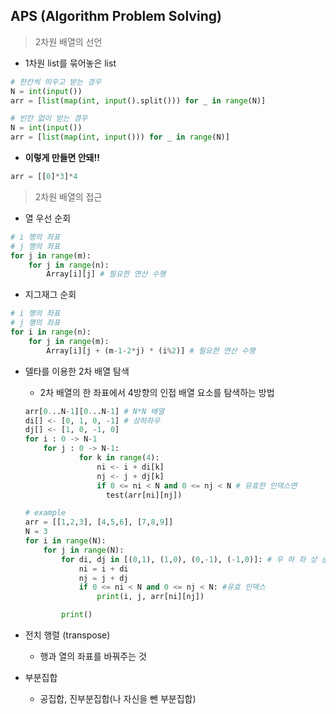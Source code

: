 ## APS (Algorithm Problem Solving)

> 2차원 배열의 선언

* 1차원 list를 묶어놓은 list

```python
# 한칸씩 띄우고 받는 경우
N = int(input())
arr = [list(map(int, input().split())) for _ in range(N)]

# 빈칸 없이 받는 경우
N = int(input())
arr = [list(map(int, input())) for _ in range(N)]
```

* **이렇게 만들면 안돼!!**

```python
arr = [[0]*3]*4
```

> 2차원 배열의 접근

* 열 우선 순회

```python
# i 행의 좌표
# j 행의 좌표
for j in range(m):
    for j in range(n):
        Array[i][j] # 필요한 연산 수행
```

* 지그재그 순회

```python
# i 행의 좌표
# j 행의 좌표
for i in range(n):
    for j in range(m):
        Array[i][j + (m-1-2*j) * (i%2)] # 필요한 연산 수행
```

* 델타를 이용한 2차 배열 탐색

  * 2차 배열의 한 좌표에서 4방향의 인접 배열 요소를 탐색하는 방법

  ```python
  arr[0...N-1][0...N-1] # N*N 배열
  di[] <- [0, 1, 0, -1] # 상하좌우
  dj[] <- [1, 0, -1, 0]
  for i : 0 -> N-1
      for j : 0 -> N-1:
              for k in range(4):
                  ni <- i + di[k]
                  nj <- j + dj[k]
                  if 0 <= ni < N and 0 <= nj < N # 유효한 인덱스면
                  	test(arr[ni][nj])
  ```

  ```python
  # example
  arr = [[1,2,3], [4,5,6], [7,8,9]]
  N = 3
  for i in range(N):
      for j in range(N):
          for di, dj in [(0,1), (1,0), (0,-1), (-1,0)]: # 우 하 좌 상 순서
              ni = i + di
              nj = j + dj
              if 0 <= ni < N and 0 <= nj < N: #유효 인덱스
                  print(i, j, arr[ni][nj])
  
          print()
  ```

* 전치 행렬 (transpose)
  * 행과 열의 좌표를 바꿔주는 것
* 부분집합
  * 공집합, 진부분집합(나 자신을 뺀 부분집합)